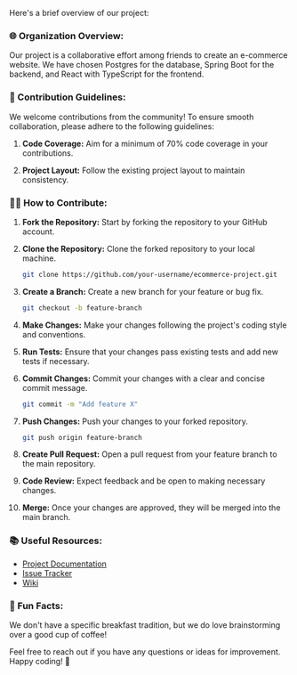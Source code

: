 Here's a brief overview of our project:

### 🌐 Organization Overview:

Our project is a collaborative effort among friends to create an e-commerce website. We have chosen Postgres for the database, Spring Boot for the backend, and React with TypeScript for the frontend.

### 🤝 Contribution Guidelines:

We welcome contributions from the community! To ensure smooth collaboration, please adhere to the following guidelines:

1. **Code Coverage:** Aim for a minimum of 70% code coverage in your contributions.
   
2. **Project Layout:** Follow the existing project layout to maintain consistency.

### 👩‍💻 How to Contribute:

1. **Fork the Repository:** Start by forking the repository to your GitHub account.

2. **Clone the Repository:** Clone the forked repository to your local machine.

   ```bash
   git clone https://github.com/your-username/ecommerce-project.git
   ```

3. **Create a Branch:** Create a new branch for your feature or bug fix.

   ```bash
   git checkout -b feature-branch
   ```

4. **Make Changes:** Make your changes following the project's coding style and conventions.

5. **Run Tests:** Ensure that your changes pass existing tests and add new tests if necessary.

6. **Commit Changes:** Commit your changes with a clear and concise commit message.

   ```bash
   git commit -m "Add feature X"
   ```

7. **Push Changes:** Push your changes to your forked repository.

   ```bash
   git push origin feature-branch
   ```

8. **Create Pull Request:** Open a pull request from your feature branch to the main repository.

9. **Code Review:** Expect feedback and be open to making necessary changes.

10. **Merge:** Once your changes are approved, they will be merged into the main branch.

### 📚 Useful Resources:

- [Project Documentation](link-to-docs)
- [Issue Tracker](link-to-issues)
- [Wiki](link-to-wiki)

### 🍿 Fun Facts:

We don't have a specific breakfast tradition, but we do love brainstorming over a good cup of coffee!

Feel free to reach out if you have any questions or ideas for improvement. Happy coding! 🚀
